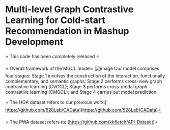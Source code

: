# Multi-level Graph Contrastive Learning for Cold-start Recommendation in Mashup Development
⭐ This code has been completely released ⭐

⭐ Overall framework of the MGCL model⭐ 
![image](https://github.com/user-attachments/assets/3191ff2b-cebd-458a-ae03-095ecba561af)
Our model comprises four stages: Stage 1 involves the construction of the interaction, functionally complementary, and semantic graphs; Stage 2 performs cross-view graph contrastive learning (CVGCL); Stage 3  performs cross-modal graph contrastive learning (CMGCL); and Stage 4 carries out model prediction. 

⭐ The HGA dataset refers to our previous work:[ https://github.com/528Lab/CAData](https://github.com/528Lab/CAData)⭐ 

⭐ The PWA dataset refers to: (https://github.com/kkfletch/API-Dataset)⭐ 

